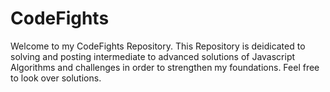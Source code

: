 # CodeFights

Welcome to my CodeFights Repository. This Repository is deidicated to solving and posting intermediate to advanced solutions of Javascript Algorithms and challenges in order to strengthen my foundations. Feel free to look over solutions.
